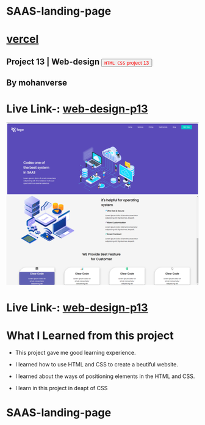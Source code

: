 # SAAS-landing-page
# [vercel]()
## Project 13 | Web-design <a><button name="button" style = "color: red" onclick="https:">`HTML CSS` project 13</button></a>
## By mohanverse

# Live Link-: [ web-design-p13](SAAS-landing-page)

![project 13](./assest/Screenshot%20(83).png)
![project 13](./assest/Screenshot%20(84).png)


# Live Link-: [ web-design-p13](SAAS-landing-page)

# What I Learned from this project

* This project gave me good learning experience.

* I learned how to use HTML and CSS to create a beutiful website.

* I learned about the ways of positioning elements in the HTML and CSS.
* I learn in this project in deapt of CSS
# SAAS-landing-page
